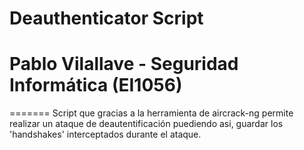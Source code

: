 # Deauthenticator Script

# Pablo Vilallave - Seguridad Informática (EI1056)

=======
Script que gracias a la herramienta de aircrack-ng permite realizar un ataque de deautentificación puediendo asi, guardar los 'handshakes' interceptados durante el ataque.
